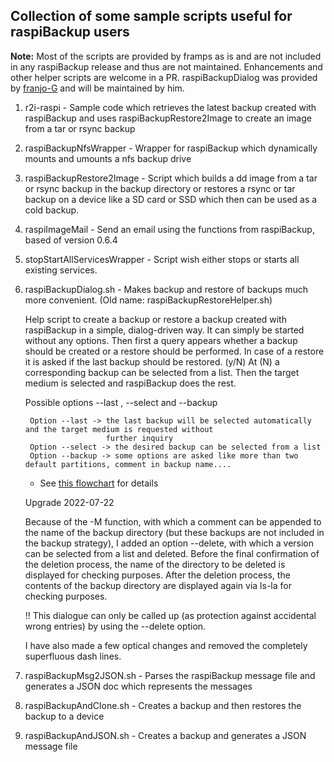 ## Collection of some sample scripts useful for raspiBackup users

__Note:__ Most of the scripts are provided by framps as is and are not included in any raspiBackup release and thus are not maintained. Enhancements and other helper scripts are welcome in a PR. raspiBackupDialog was provided by [franjo-G](https://github.com/franjo-G) and will be maintained by him. 

1. r2i-raspi - Sample code which retrieves the latest backup created with raspiBackup and uses raspiBackupRestore2Image to create an image from a tar or rsync backup

2. raspiBackupNfsWrapper - Wrapper for raspiBackup which dynamically mounts and umounts a nfs backup drive

3. raspiBackupRestore2Image - Script which builds a dd image from a tar or rsync backup in the backup directory or restores a rsync or tar backup on a device like a SD card or SSD which then can be used as a cold backup.

4. raspiImageMail - Send an email using the functions from raspiBackup, based of version 0.6.4

5. stopStartAllServicesWrapper - Script wish either stops or starts all existing services.

6. raspiBackupDialog.sh - Makes backup and restore of backups much more convenient. (Old name: raspiBackupRestoreHelper.sh) 

   Help script to create a backup or restore a backup created with raspiBackup in a simple, dialog-driven way.
   It can simply be started without any options. Then first a query appears whether a backup should be created or a restore should be performed. In case of a restore it is asked if the last backup should be restored. (y/N) At (N) a corresponding backup can be selected from a list. Then the target medium is selected and raspiBackup does the rest.

   Possible options --last , --select and --backup

        Option --last -> the last backup will be selected automatically and the target medium is requested without
                         further inquiry
        Option --select -> the desired backup can be selected from a list
        Option --backup -> some options are asked like more than two default partitions, comment in backup name....    
    - See [this flowchart](./images/raspiBackopRestoreHelper_simple_flow-chart.pdf) for details

   Upgrade 2022-07-22

    Because of the -M function, with which a comment can be appended to the name of the backup directory (but these backups are not included in the backup strategy), I added an option --delete, with which a version can be selected from a list and deleted.
    Before the final confirmation of the deletion process, the name of the directory to be deleted is displayed for checking purposes.
    After the deletion process, the contents of the backup directory are displayed again via ls-la for checking purposes.

    !! This dialogue can only be called up (as protection against accidental wrong entries) by using the --delete option.

    I have also made a few optical changes and removed the completely superfluous dash lines.

7. raspiBackupMsg2JSON.sh - Parses the raspiBackup message file and generates a JSON doc which represents the messages

8. raspiBackupAndClone.sh - Creates a backup and then restores the backup to a device

9. raspiBackupAndJSON.sh - Creates a backup and generates a JSON message file

